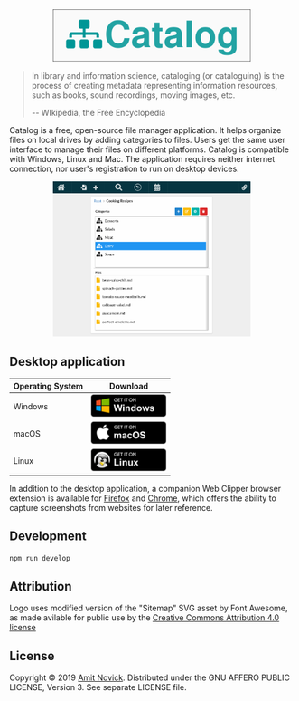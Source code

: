 <div align="center">
  <img src="docs/horizontal-logo.png" width="350" alt="Catalog Logo">
</div>

> In library and information science, cataloging (or cataloguing) is the process of creating
> metadata representing information resources, such as books, sound recordings, moving images, etc.
>
> -- WIkipedia, the Free Encyclopedia

Catalog is a free, open-source file manager application. It helps organize files on local drives by
adding categories to files. Users get the same user interface to manage their files on different
platforms. Catalog is compatible with Windows, Linux and Mac. The application requires neither
internet connection, nor user's registration to run on desktop devices.

<div align="center">
  <img src="docs/app-screenshot.png" width="350" alt="Catalog App Screenshot">
</div>

## Desktop application

| Operating System | Download                                                                                                                                                                        |
| ---------------- | ------------------------------------------------------------------------------------------------------------------------------------------------------------------------------- |
| Windows          | <a href='https://github.com/amitnovick/catalog/releases/download/v0.6.23/catalog-setup-0.6.23.exe'><img alt='Get it on Windows' width="134px" src='docs/BadgeWindows.png'/></a> |
| macOS            | <a href='https://github.com/amitnovick/catalog/releases/download/v0.6.23/Catalog-0.6.23.dmg'><img alt='Get it on macOS' width="134px" src='docs/BadgeMacOS.png'/></a>           |
| Linux            | <a href='https://github.com/amitnovick/catalog/releases/download/v0.6.23/catalog-0.6.23.AppImage'><img alt='Get it on Linux' width="134px" src='docs/BadgeLinux.png'/></a>      |

In addition to the desktop application, a companion Web Clipper browser extension is available for
[Firefox](https://addons.mozilla.org/en-US/firefox/addon/catalog-web-clipper/) and
[Chrome](https://chrome.google.com/webstore/detail/catalog-web-clipper/oocdimepfbgcmbokkmfcpjmglbcclnlj),
which offers the ability to capture screenshots from websites for later reference.

## Development

```bash
npm run develop
```

## Attribution

Logo uses modified version of the "Sitemap" SVG asset by Font Awesome, as made avilable for public
use by the [Creative Commons Attribution 4.0 license](https://creativecommons.org/licenses/by/4.0/)

## License

Copyright © 2019 [Amit Novick](https://amitnovick.netlify.com/). Distributed under the GNU AFFERO
PUBLIC LICENSE, Version 3. See separate LICENSE file.
